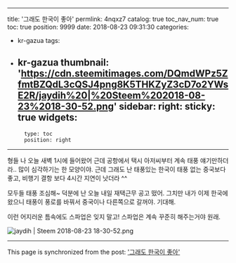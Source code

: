 
---
title: '그래도 한국이 좋아'
permlink: 4nqxz7
catalog: true
toc_nav_num: true
toc: true
position: 9999
date: 2018-08-23 09:31:30
categories:
- kr-gazua
tags:
- kr-gazua
thumbnail: 'https://cdn.steemitimages.com/DQmdWPz5ZfmtBZQdL3cQSJ4png8K5THKZyZ3cD7o2YWsE2R/jaydih%20|%20Steem%202018-08-23%2018-30-52.png'
sidebar:
    right:
        sticky: true
widgets:
    -
        type: toc
        position: right
---


형들 나 오늘 새벽 1시에 들어왔어 근데 공항에서 택시 아저씨부터 계속 태풍 얘기만하더라.. 많이 심각하기는 한 모양이야. 근데 그래도 난 태풍있는 한국이 태풍 없는 중국보다 좋고, 비행기 결항 보다 4시간 지연이 낫더라 ^^

모두들 태풍 조심해~ 덕분에 난 오늘 내일 재택근무 공고 떴어.
그치만 내가 이제 한국에 왔으니 태풍이 풍로를 바꿔서 중국이나 다른쪽으로 갈꺼야. 기대해.

이런 어지러운 틈속에도 스파업은 잊지 말고! 스파업은 계속 꾸준히 해주는거야 원래.

![jaydih | Steem 2018-08-23 18-30-52.png](https://cdn.steemitimages.com/DQmdWPz5ZfmtBZQdL3cQSJ4png8K5THKZyZ3cD7o2YWsE2R/jaydih%20|%20Steem%202018-08-23%2018-30-52.png)

- - -

This page is synchronized from the post: ['그래도 한국이 좋아'](https://steemit.com/@jaydih/4nqxz7)
